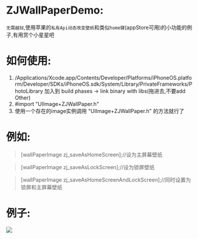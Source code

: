 ZJWallPaperDemo:
=====
`无需越狱`,使用苹果的`私有Api动态改变壁纸`和类似`home键`(appStore可用)的小功能的例子,有用赏个小星星吧
 
如何使用:
=====
1.  /Applications/Xcode.app/Contents/Developer/Platforms/iPhoneOS.platform/Developer/SDKs/iPhoneOS.sdk/System/Library/PrivateFrameworks/PhotoLibrary 加入到 build phases -> link binary with libs(拖进去,不要add Other)
2. #import "UIImage+ZJWallPaper.h"
3. 使用一个存在的image实例调用   "UIImage+ZJWallPaper.h" 的方法就行了

例如:
=====
> [wallPaperImage zj_saveAsHomeScreen];//设为主屏幕壁纸
   
> [wallPaperImage zj_saveAsLockScreen];//设为锁屏壁纸
            
> [wallPaperImage zj_saveAsHomeScreenAndLockScreen];//同时设置为锁屏和主屏幕壁纸

例子:
=====
![](https://github.com/yoimhere/ZJWallPaperDemo/blob/master/ZJWallPaperDemo/ZJWallPaperDemo/demo.gif)
